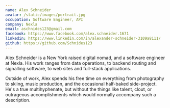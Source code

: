 ```yaml
---
name: Alex Schneider
avatar: /static/images/portrait.jpg
occupation: Software Engineer, API
company: Nexla
email: aschnides123@gmail.com
facebook: https://www.facebook.com/alex.schneider.1671
linkedin: https://www.linkedin.com/in/alexander-schneider-3109a8111/
github: https://github.com/Schnides123
---
```


Alex Schneider is a New York raised digital nomad, and a software engineer at Nexla. His work ranges from data operations, to backend routing and signalling software, to web sites and full-stack applications.

Outside of work, Alex spends his free time on everything from photography to skiing, music production, and the occasional half-baked side-project. He's a true multihyphenate, but without the things like talent, clout, or outrageous accomplishments which would normally accompany such a description.
